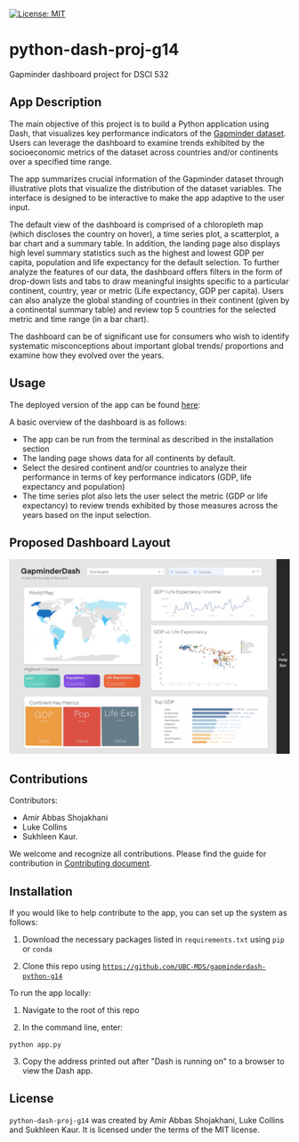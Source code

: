 [![License: MIT](https://img.shields.io/badge/License-MIT-yellow.svg)](https://opensource.org/licenses/MIT)

# python-dash-proj-g14

Gapminder dashboard project for DSCI 532

## App Description

The main objective of this project is to build a Python application using Dash, that visualizes key performance indicators of the [Gapminder dataset](https://www.gapminder.org/data/). Users can leverage the dashboard to examine trends exhibited by the socioeconomic metrics of the dataset across countries and/or continents over a specified time range.

The app summarizes crucial information of the Gapminder dataset through illustrative plots that visualize the distribution of the dataset variables. The interface is designed to be interactive to make the app adaptive to the user input.

The default view of the dashboard is comprised of a chloropleth map (which discloses the country on hover), a time series plot, a scatterplot, a bar chart and a summary table. In addition, the landing page also displays high level summary statistics such as the highest and lowest GDP per capita, population and life expectancy for the default selection. To further analyze the features of our data, the dashboard offers filters in the form of drop-down lists and tabs to draw meaningful insights specific to a particular continent, country, year or metric (Life expectancy, GDP per capita). Users can also analyze the global standing of countries in their continent (given by a continental summary table) and review top 5 countries for the selected metric and time range (in a bar chart).

The dashboard can be of significant use for consumers who wish to identify systematic misconceptions about important global trends/ proportions and examine how they evolved over the years.

## Usage

The deployed version of the app can be found [here](https://gapdash14.herokuapp.com/):

A basic overview of the dashboard is as follows:

-   The app can be run from the terminal as described in the installation section
-   The landing page shows data for all continents by default.
-   Select the desired continent and/or countries to analyze their performance in terms of key performance indicators (GDP, life expectancy and population)
-   The time series plot also lets the user select the metric (GDP or life expectancy) to review trends exhibited by those measures across the years based on the input selection.

## Proposed Dashboard Layout

<img src="https://github.com/UBC-MDS/gapminderdash-python-g14/blob/main/dashboard-mockup-v1.jpg?raw=true" alt="Dashboard Mockup V1" width="800"/>

## Contributions

Contributors:
-   Amir Abbas Shojakhani
-   Luke Collins
-   Sukhleen Kaur.

We welcome and recognize all contributions. Please find the guide for contribution in [Contributing document](https://github.com/UBC-MDS/gapminderdash-python-g14/blob/feat-map/CONTRIBUTING.md).


## Installation

If you would like to help contribute to the app, you can set up the system as follows:

1.  Download the necessary packages listed in `requirements.txt` using `pip` or `conda`

2.  Clone this repo using [`https://github.com/UBC-MDS/gapminderdash-python-g14`](https://github.com/UBC-MDS/gapminderdash-python-g14.git)

To run the app locally:

1.  Navigate to the root of this repo

2.  In the command line, enter:

```
python app.py
```


3.  Copy the address printed out after "Dash is running on" to a browser to view the Dash app.

## License

`python-dash-proj-g14` was created by Amir Abbas Shojakhani, Luke Collins and Sukhleen Kaur. It is licensed under the terms of the MIT license.
